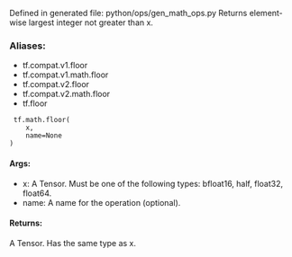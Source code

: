 Defined in generated file: python/ops/gen_math_ops.py
Returns element-wise largest integer not greater than x.
### Aliases:
- tf.compat.v1.floor
- tf.compat.v1.math.floor
- tf.compat.v2.floor
- tf.compat.v2.math.floor
- tf.floor

```
 tf.math.floor(
    x,
    name=None
)
```
#### Args:
- x: A Tensor. Must be one of the following types: bfloat16, half, float32, float64.
- name: A name for the operation (optional).
#### Returns:
A Tensor. Has the same type as x.
